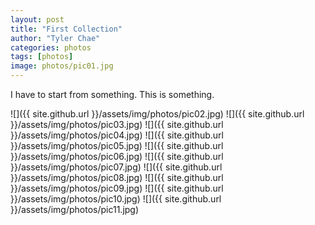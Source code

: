 ```yaml
---
layout: post
title: "First Collection"
author: "Tyler Chae"
categories: photos
tags: [photos]
image: photos/pic01.jpg
---
```

I have to start from something. This is something.

![]({{ site.github.url }}/assets/img/photos/pic02.jpg)
![]({{ site.github.url }}/assets/img/photos/pic03.jpg)
![]({{ site.github.url }}/assets/img/photos/pic04.jpg)
![]({{ site.github.url }}/assets/img/photos/pic05.jpg)
![]({{ site.github.url }}/assets/img/photos/pic06.jpg)
![]({{ site.github.url }}/assets/img/photos/pic07.jpg)
![]({{ site.github.url }}/assets/img/photos/pic08.jpg)
![]({{ site.github.url }}/assets/img/photos/pic09.jpg)
![]({{ site.github.url }}/assets/img/photos/pic10.jpg)
![]({{ site.github.url }}/assets/img/photos/pic11.jpg)
